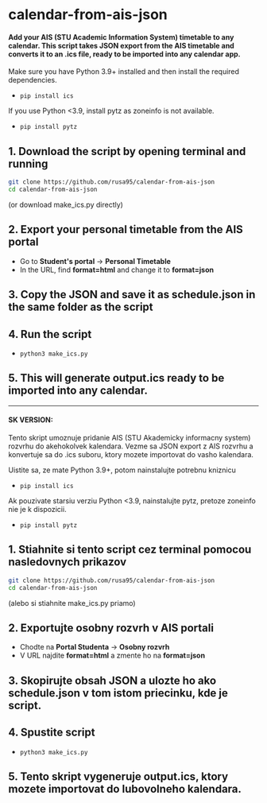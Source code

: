 # calendar-from-ais-json
#### Add your AIS (STU Academic Information System) timetable to any calendar. This script takes JSON export from the AIS timetable and converts it to an .ics file, ready to be imported into any calendar app.

Make sure you have Python 3.9+ installed and then install the required dependencies.
- `pip install ics`
     
If you use Python <3.9, install pytz as zoneinfo is not available.
- `pip install pytz`
## 1. Download the script by opening terminal and running
```bash
git clone https://github.com/rusa95/calendar-from-ais-json
cd calendar-from-ais-json
```
(or download make_ics.py directly)  

## 2. Export your personal timetable from the AIS portal  
- Go to **Student's portal** -> **Personal Timetable**
- In the URL, find **format=html** and change it to **format=json**
## 3. Copy the JSON and save it as schedule.json in the same folder as the script
## 4. Run the script
  - `python3 make_ics.py`

## 5. This will generate **output.ics** ready to be imported into any calendar.
---

#### SK VERSION: 
Tento skript umoznuje pridanie AIS (STU Akademicky informacny system) rozvrhu do akehokolvek kalendara. Vezme sa JSON export z AIS rozvrhu a konvertuje sa do .ics suboru, ktory mozete importovat do vasho kalendara.

Uistite sa, ze mate Python 3.9+, potom nainstalujte potrebnu kniznicu
- `pip install ics`

Ak pouzivate starsiu verziu Python <3.9, nainstalujte pytz, pretoze zoneinfo nie je k dispozicii.
- `pip install pytz`
  
## 1. Stiahnite si tento script cez terminal pomocou nasledovnych prikazov
  ```bash
git clone https://github.com/rusa95/calendar-from-ais-json
cd calendar-from-ais-json
```

(alebo si stiahnite make_ics.py priamo)

## 2. Exportujte osobny rozvrh v AIS portali
- Chodte na **Portal Studenta** -> **Osobny rozvrh**
- V URL najdite **format=html** a zmente ho na **format=json**
## 3. Skopirujte obsah JSON a ulozte ho ako schedule.json v tom istom priecinku, kde je script.
## 4. Spustite script
  - `python3 make_ics.py`

## 5. Tento skript vygeneruje output.ics, ktory mozete importovat do lubovolneho kalendara.
